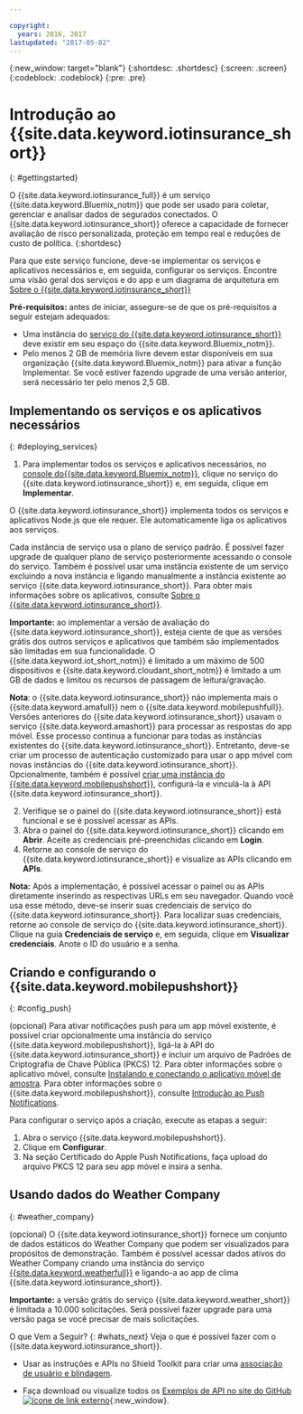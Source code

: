 ```yaml
---

copyright:
  years: 2016, 2017
lastupdated: "2017-05-02"
---
```


<!-- Common attributes used in the template are defined as follows: -->
{:new_window: target="blank"}
{:shortdesc: .shortdesc}
{:screen: .screen}
{:codeblock: .codeblock}
{:pre: .pre}


<!-- {{site.data.keyword.iotinsurance_full}}  {{site.data.keyword.iotinsurance_short}}  -->


# Introdução ao {{site.data.keyword.iotinsurance_short}}
{: #gettingstarted}

O {{site.data.keyword.iotinsurance_full}} é um serviço {{site.data.keyword.Bluemix_notm}} que pode ser usado para coletar, gerenciar e analisar dados de segurados conectados. O {{site.data.keyword.iotinsurance_short}} oferece a capacidade de fornecer avaliação de risco personalizada, proteção em tempo real e reduções de custo de política.
{:shortdesc}

Para que este serviço funcione, deve-se implementar os serviços e aplicativos necessários e, em seguida, configurar os serviços. Encontre
uma visão geral dos serviços e do app e um diagrama de arquitetura em [Sobre
o {{site.data.keyword.iotinsurance_short}}](iotinsurance_overview.html)

**Pré-requisitos:** antes de iniciar, assegure-se de que os pré-requisitos a seguir estejam adequados:
- Uma instância do [serviço do {{site.data.keyword.iotinsurance_short}}](https://console.ng.bluemix.net/catalog/services/iot-for-insurance/) deve existir em
seu espaço do {{site.data.keyword.Bluemix_notm}}.
- Pelo menos 2 GB de memória livre devem estar disponíveis em sua organização {{site.data.keyword.Bluemix_notm}} para ativar a função Implementar. Se você estiver fazendo upgrade de uma versão anterior, será necessário ter pelo menos 2,5 GB.

## Implementando os serviços e os aplicativos necessários
{: #deploying_services}

1. Para implementar todos os serviços e aplicativos necessários, no [console do{{site.data.keyword.Bluemix_notm}}](https://console.ng.bluemix.net/#all-items), clique no serviço do {{site.data.keyword.iotinsurance_short}} e, em seguida, clique em **Implementar**.

  O {{site.data.keyword.iotinsurance_short}} implementa todos os serviços e aplicativos Node.js que ele requer. Ele automaticamente liga os aplicativos aos serviços.

  Cada instância de serviço usa o plano de serviço padrão. É possível fazer upgrade de qualquer plano de serviço posteriormente acessando o console do serviço. Também é possível usar uma instância existente de um serviço excluindo a nova instância e ligando manualmente a instância existente ao serviço {{site.data.keyword.iotinsurance_short}}. Para obter mais informações sobre os aplicativos, consulte [Sobre o {{site.data.keyword.iotinsurance_short}}](iotinsurance_overview.html).

  **Importante:** ao implementar a versão de avaliação do {{site.data.keyword.iotinsurance_short}}, esteja ciente de que as versões grátis dos outros serviços e aplicativos que também são implementados são limitadas em sua
funcionalidade. O {{site.data.keyword.iot_short_notm}} é limitado a um máximo de 500 dispositivos e {{site.data.keyword.cloudant_short_notm}} é limitado a um GB de dados e limitou os recursos de passagem de leitura/gravação.

  **Nota**: o {{site.data.keyword.iotinsurance_short}} não implementa mais o {{site.data.keyword.amafull}} nem o {{site.data.keyword.mobilepushfull}}. Versões
anteriores do {{site.data.keyword.iotinsurance_short}} usavam o serviço {{site.data.keyword.amashort}} para processar as respostas do app móvel. Esse processo
continua a funcionar para todas as instâncias existentes do {{site.data.keyword.iotinsurance_short}}. Entretanto, deve-se criar um processo de autenticação customizado para usar o app móvel com novas instâncias do {{site.data.keyword.iotinsurance_short}}. Opcionalmente, também é possível [criar uma
instância do {{site.data.keyword.mobilepushshort}}](https://console.ng.bluemix.net/docs/services/mobilepush/index.html), configurá-la e vinculá-la
à API {{site.data.keyword.iotinsurance_short}}.

2. Verifique se o painel do {{site.data.keyword.iotinsurance_short}} está funcional e se é possível acessar as APIs.
  1. Abra o painel do {{site.data.keyword.iotinsurance_short}} clicando em
**Abrir**. Aceite as credenciais pré-preenchidas clicando em
**Login**.
  2. Retorne ao console de serviço do
{{site.data.keyword.iotinsurance_short}} e visualize as APIs clicando em
**APIs**.

  **Nota:** Após a implementação, é possível acessar o painel ou
as APIs diretamente inserindo as respectivas URLs em seu navegador. Quando você usa esse
método, deve-se inserir suas credenciais de serviço do
{{site.data.keyword.iotinsurance_short}}. Para localizar suas credenciais,
retorne ao console de serviço do {{site.data.keyword.iotinsurance_short}}. Clique
na guia **Credenciais de serviço** e, em seguida, clique em
**Visualizar credenciais**. Anote o ID do usuário e a senha.


<!--
## Configuring
{: #iot4i_configservices}



### Configuring {{site.data.keyword.amashort}}
{: #config_ama}
1. Return to your Bluemix console. All apps and services that were deployed by {{site.data.keyword.iotinsurance_short}} are displayed.

2. Copy the URL of the {{site.data.keyword.iotinsurance_short}} API application. Right-click the API application and select **Copy Link Location**.

3. Open the {{site.data.keyword.amashort}} service. The service is available in the Services section of your {{site.data.keyword.Bluemix_notm}} console.

4. Enable authentication by clicking **On**.

5. In the **Custom** section, enter the following authentication credentials:

  - **Realm name**: `IoT4I`

  - **Custom Identity Provider Url**: Paste the URL of the API application that you copied in a previous step.

  - **Your Web Application Redirect URIs**: Leave this field blank.

6. Save your settings. You can now return to the {{site.data.keyword.iotinsurance_short}} service console or your {{site.data.keyword.Bluemix_notm}} console.
-->


## Criando e configurando o {{site.data.keyword.mobilepushshort}}
{: #config_push}

(opcional) Para ativar notificações push para um app móvel existente, é possível criar opcionalmente uma instância do serviço {{site.data.keyword.mobilepushshort}}, ligá-la à API do
{{site.data.keyword.iotinsurance_short}} e incluir um arquivo de Padrões de Criptografia de Chave Pública (PKCS) 12. Para obter informações sobre o aplicativo móvel, consulte [Instalando e conectando o aplicativo móvel de amostra](iotinsurance_mobile_app.html). Para obter informações sobre o {{site.data.keyword.mobilepushshort}}, consulte [Introdução ao Push Notifications](https://console.ng.bluemix.net/docs/services/mobilepush/index.html).

Para configurar o serviço após a criação, execute as etapas a seguir:

  1. Abra o serviço {{site.data.keyword.mobilepushshort}}.
  2. Clique em **Configurar**.
  3. Na seção Certificado do Apple Push Notifications, faça upload do arquivo PKCS 12 para seu app móvel e insira a senha.

## Usando dados do Weather Company
{: #weather_company}

(opcional) O {{site.data.keyword.iotinsurance_short}} fornece um conjunto de dados estáticos do Weather Company que podem ser visualizados para propósitos de demonstração. Também é possível acessar dados ativos do Weather Company criando uma instância do serviço [{{site.data.keyword.weatherfull}}](../Weather/index.html)
e ligando-a ao app de clima {{site.data.keyword.iotinsurance_short}}.

**Importante:** a versão grátis do serviço {{site.data.keyword.weather_short}} é limitada a 10.000 solicitações. Será possível fazer upgrade para uma versão paga se você precisar de mais solicitações.

O que Vem a Seguir?
{: #whats_next}
Veja o que é possível fazer com o {{site.data.keyword.iotinsurance_short}}.

- Usar as instruções e APIs no Shield Toolkit para criar uma [associação de usuário e blindagem](iotinsurance_shield_toolkit.html).
<!-- - Install and connect the [sample mobile app](iotinsurance_mobile_app.html). -->
- Faça download ou visualize todos os [Exemplos de API no site do GitHub ![ícone de link
externo](../../icons/launch-glyph.svg)](https://github.com/IBM-Bluemix/iot4i-api-examples-nodejs/#iot-for-insurance-api-examples){:new_window}.
